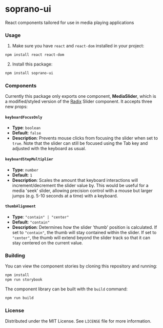 # soprano-ui

React components tailored for use in media playing applications

### Usage

1. Make sure you have `react` and `react-dom` installed in your project:

```bash
npm install react react-dom
```

2. Install this package:

```bash
npm install soprano-ui
```

### Components

Currently this package only exports one component, **MediaSlider**, which is a modified/styled version of the [Radix](https://github.com/radix-ui/primitives) Slider component. It accepts three new props:

#### `keyboardFocusOnly`

- **Type**: `boolean`
- **Default**: `false`
- **Description**: Prevents mouse clicks from focusing the slider when set to `true`. Note that the slider can still be focused using the Tab key and adjusted with the keyboard as usual.

#### `keyboardStepMultiplier`

- **Type**: `number`
- **Default**: `1`
- **Description**: Scales the amount that keyboard interactions will increment/decrement the slider value by. This would be useful for a media 'seek' slider, allowing precision control with a mouse but larger jumps (e.g. 5-10 seconds at a time) with a keyboard.

#### `thumbAlignment`

- **Type**: `"contain" | "center"`
- **Default**: `"contain"`
- **Description**: Determines how the slider 'thumb' position is calculated. If set to `"contain"`, the thumb will stay contained within the slider. If set to `"center"`, the thumb will extend beyond the slider track so that it can stay centered on the current value.

### Building

You can view the component stories by cloning this repository and running:

```bash
npm install
npm run storybook
```

The component library can be built with the `build` command:

```bash
npm run build
```

### License

Distributed under the MIT License. See `LICENSE` file for more information.
